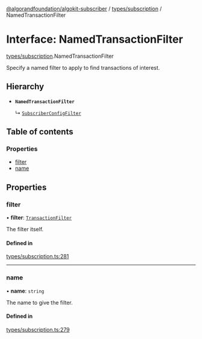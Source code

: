 [@algorandfoundation/algokit-subscriber](../README.md) / [types/subscription](../modules/types_subscription.md) / NamedTransactionFilter

# Interface: NamedTransactionFilter

[types/subscription](../modules/types_subscription.md).NamedTransactionFilter

Specify a named filter to apply to find transactions of interest.

## Hierarchy

- **`NamedTransactionFilter`**

  ↳ [`SubscriberConfigFilter`](types_subscription.SubscriberConfigFilter.md)

## Table of contents

### Properties

- [filter](types_subscription.NamedTransactionFilter.md#filter)
- [name](types_subscription.NamedTransactionFilter.md#name)

## Properties

### filter

• **filter**: [`TransactionFilter`](types_subscription.TransactionFilter.md)

The filter itself.

#### Defined in

[types/subscription.ts:281](https://github.com/algorandfoundation/algokit-subscriber-ts/blob/main/src/types/subscription.ts#L281)

---

### name

• **name**: `string`

The name to give the filter.

#### Defined in

[types/subscription.ts:279](https://github.com/algorandfoundation/algokit-subscriber-ts/blob/main/src/types/subscription.ts#L279)
